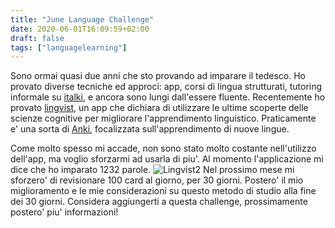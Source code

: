 ```yaml
---
title: "June Language Challenge"
date: 2020-06-01T16:09:59+02:00
draft: false
tags: ["languagelearning"]
---
```


Sono ormai quasi due anni che sto provando ad imparare il tedesco.
Ho provato diverse tecniche ed approci: app, corsi di lingua strutturati, tutoring informale su [italki](https://www.italki.com/),
e ancora sono lungi dall'essere fluente. Recentemente ho provato [lingvist](https://lingvist.com), un app che dichiara di utilizzare
le ultime scoperte delle scienze cognitive per migliorare l'apprendimento linguistico. Praticamente e' una sorta di [Anki](https://apps.ankiweb.net/), focalizzata sull'apprendimento di nuove lingue.
<!--more-->
Come molto spesso mi accade, non sono stato molto costante nell'utilizzo dell'app, ma voglio sforzarmi ad usarla di piu'.
Al momento l'applicazione mi dice che ho imparato 1232 parole.
![Lingvist2](/images/lingvist2.png)
Nel prossimo mese mi sforzero' di revisionare 100 card al giorno, per 30 giorni. Postero' il mio miglioramento e le mie considerazioni
su questo metodo di studio alla fine dei 30 giorni.
Considera aggiungerti a questa challenge, prossimamente postero' piu' informazioni! 
